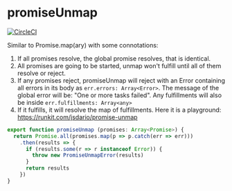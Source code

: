 
# promiseUnmap

[![CircleCI](https://circleci.com/gh/jsdario/promise-unmap.svg?style=svg)](https://circleci.com/gh/jsdario/promise-unmap)

Similar to Promise.map(ary) with some connotations:

1. If all promises resolve, the global promise resolves,
   that is identical.
2. All promises are going to be started, unmap won't
   fulfill until all of them resolve or reject.
3. If any promises reject, promiseUnmap will reject
   with an Error containing all errors in its body
   as `err.errors: Array<Error>`. The message of the global
   error will be: "One or more tasks failed". Any fulfillments
   will also be inside `err.fulfillments: Array<any>`
4. If it fulfills, it will resolve the map of fulfillments.
   Here it is a playground: https://runkit.com/jsdario/promise-unmap


```javascript
export function promiseUnmap (promises: Array<Promise>) {
  return Promise.all(promises.map(p => p.catch(err => err)))
    .then(results => {
      if (results.some(r => r instanceof Error)) {
        throw new PromiseUnmapError(results)
      }
      return results
    })
}
```
